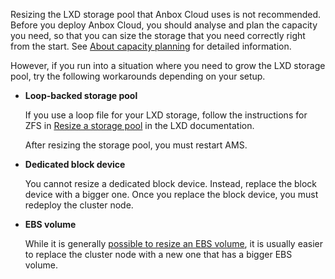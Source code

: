 Resizing the LXD storage pool that Anbox Cloud uses is not recommended. Before you deploy Anbox Cloud, you should analyse and plan the capacity you need, so that you can size the storage that you need correctly right from the start. See [About capacity planning](https://discourse.ubuntu.com/t/about-capacity-planning/28717) for detailed information.

However, if you run into a situation where you need to grow the LXD storage pool, try the following workarounds depending on your setup.

- **Loop-backed storage pool**

  If you use a loop file for your LXD storage, follow the instructions for ZFS in [Resize a storage pool](https://documentation.ubuntu.com/lxd/en/latest/howto/storage_pools/#resize-a-storage-pool) in the LXD documentation.

  After resizing the storage pool, you must restart AMS.
- **Dedicated block device**

  You cannot resize a dedicated block device. Instead, replace the block device with a bigger one. Once you replace the block device, you must redeploy the cluster node.
- **EBS volume**

  While it is generally [possible to resize an EBS volume](https://docs.aws.amazon.com/AWSEC2/latest/UserGuide/requesting-ebs-volume-modifications.html), it is usually easier to replace the cluster node with a new one that has a bigger EBS volume.

